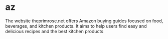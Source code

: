 # az
The website theprimrose.net offers Amazon buying guides focused on food, beverages, and kitchen products. It aims to help users find easy and delicious recipes and the best kitchen products
